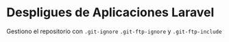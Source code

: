 # Despligues de Aplicaciones Laravel

Gestiono el repositorio con `.git-ignore` `.git-ftp-ignore` y `.git-ftp-include`
